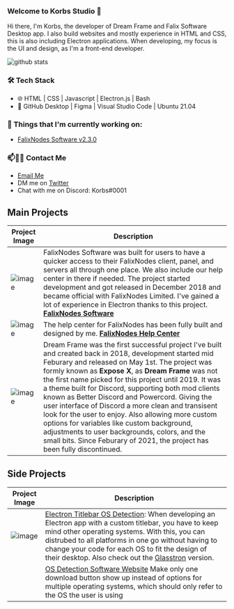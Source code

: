 ### Welcome to Korbs Studio 👋
Hi there, I'm Korbs, the developer of Dream Frame and Falix Software Desktop app. I also build websites and mostly experience in HTML and CSS, this is also including Electron applications. When developing, my focus is the UI and design, as I'm a front-end developer.

![github stats](https://github-readme-stats.vercel.app/api?username=KorbsStudio&show_icons=true&theme=tokyonight)

### 🛠 Tech Stack
- 🌐 HTML | CSS | Javascript | Electron.js | Bash
- 🔧 GitHub Desktop | Figma | Visual Studio Code | Ubuntu 21.04



### 💼 Things that I'm currently working on:
 - [FalixNodes Software v2.3.0](https://github.com/FalixNodes-Software/Desktop-App)


### 📫🤝🏻 Contact Me
 - [Email Me](mailto:KorbsStudio@OnMail.com) 
 - DM me on [Twitter](https://Twitter.com/KorbsStudio)
 - Chat with me on Discord: Korbs#0001

## Main Projects

| Project Image                                        | Description |
| -----------                                          | ----------- |
| ![image](https://i.imgur.com/7QIIjsx.png)            | FalixNodes Software was built for users to have a quicker access to their FalixNodes client, panel, and servers all through one place. We also include our help center in there if needed. The project started development and got released in December 2018 and became official with FalixNodes Limited. I've gained a lot of experience in Electron thanks to this project. **[FalixNodes Software](https://software.falixnodes.net)** |
| ![image](https://i.imgur.com/lfGLYWx.png)            | The help center for FalixNodes has been fully built and designed by me. **[FalixNodes Help Center](https://help.falixnodes.net)** |
| ![image](https://i.imgur.com/1n7dR7t.jpg)            | Dream Frame was the first successful project I've built and created back in 2018, development started mid Feburary and released on May 1st. The project was formly known as **Expose X**, as **Dream Frame** was not the first name picked for this project until 2019. It was a theme built for Discord, supporting both mod clients known as Better Discord and Powercord. Giving the user interface of Discord a more clean and transisent look for the user to enjoy. Also allowing more custom options for variables like custom background, adjustments to user backgrounds, colors, and the small bits. Since Feburary of 2021, the project has been fully discontinued. |

## Side Projects

| Project Image                                        | Description |
| -----------                                          | ----------- |
| ![image](https://i.imgur.com/a5kdGWG.png)            | [Electron Titlebar OS Detection](https://github.com/KorbsStudio/electron-titlebar-os-detection): When developing an Electron app with a custom titlebar, you have to keep mind other operating systems. With this, you can distrubed to all platforms in one go without having to change your code for each OS to fit the design of their desktop. Also check out the [Glasstron](https://github.com/KorbsStudio/electron-titlebar-os-detection-glasscord) version.|
|  | [OS Detection Software Website](https://github.com/KorbsStudio/os-detection-software-website) Make only one download button show up instead of options for multiple operating systems, which should only refer to the OS the user is using |
